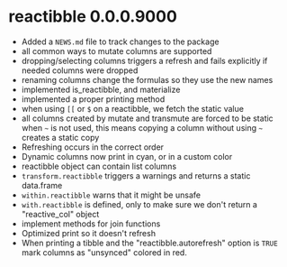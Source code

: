 # reactibble 0.0.0.9000

* Added a `NEWS.md` file to track changes to the package
* all common ways to mutate columns are supported
* dropping/selecting columns triggers a refresh and fails explicitly if needed columns were dropped
* renaming columns change the formulas so they use the new names
* implemented is_reactibble, and materialize
* implemented a proper printing method
* when using `[[` or `$` on a reactibble, we fetch the static value
* all columns created by mutate and transmute are forced to be static when `~` is
  not used, this means copying a column without using `~` creates a static copy
* Refreshing occurs in the correct order
* Dynamic columns now print in cyan, or in a custom color
* reactibble object can contain list columns
* `transform.reactibble` triggers a warnings and returns a static data.frame
* `within.reactibble` warns that it might be unsafe
* `with.reactibble` is defined, only to make sure we don't return a "reactive_col" object
* implement methods for join functions
* Optimized print so it doesn't refresh
* When printing a tibble and the "reactibble.autorefresh" option is `TRUE` mark
  columns as "unsynced" colored in red.
  
  
